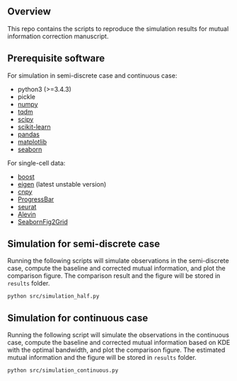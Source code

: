 ## Overview
This repo contains the scripts to reproduce the simulation results for mutual information correction manuscript.

## Prerequisite software
For simulation in semi-discrete case and continuous case:
+ python3 (>=3.4.3)
+ pickle
+ [numpy](http://www.numpy.org/)
+ [tqdm](https://tqdm.github.io/)
+ [scipy](https://www.scipy.org/)
+ [scikit-learn](https://scikit-learn.org/stable/)
+ [pandas](https://pandas.pydata.org/)
+ [matplotlib](https://matplotlib.org/)
+ [seaborn](https://seaborn.pydata.org/)

For single-cell data:
+ [boost](https://www.boost.org/)
+ [eigen](http://eigen.tuxfamily.org/index.php?title=Main_Page) (latest unstable version)
+ [cnpy](https://github.com/rogersce/cnpy)
+ [ProgressBar](https://github.com/prakhar1989/progress-cpp)
+ [seurat](https://satijalab.org/seurat/)
+ [Alevin](https://salmon.readthedocs.io/en/latest/alevin.html)
+ [SeabornFig2Grid](https://gist.github.com/dkapitan/fcf45a97caaf48bc3d6be17b5f8b213c)

## Simulation for semi-discrete case
Running the following scripts will simulate observations in the semi-discrete case, compute the baseline and corrected mutual information, and plot the comparison figure. The comparison result and the figure will be stored in `results` folder.
```
python src/simulation_half.py
```

## Simulation for continuous case
Running the following script will simulate the observations in the continuous case, compute the baseline and corrected mutual information based on KDE with the optimal bandwidth, and plot the comparison figure. The estimated mutual information and the figure will be stored in `results` folder.
```
python src/simulation_continuous.py
```
